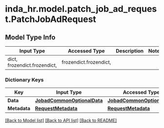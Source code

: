 # inda_hr.model.patch_job_ad_request.PatchJobAdRequest

## Model Type Info
Input Type | Accessed Type | Description | Notes
------------ | ------------- | ------------- | -------------
dict, frozendict.frozendict,  | frozendict.frozendict,  |  | 

### Dictionary Keys
Key | Input Type | Accessed Type | Description | Notes
------------ | ------------- | ------------- | ------------- | -------------
**Data** | [**JobadCommonOptionalData**](JobadCommonOptionalData.md) | [**JobadCommonOptionalData**](JobadCommonOptionalData.md) |  | 
**Metadata** | [**RequestMetadata**](RequestMetadata.md) | [**RequestMetadata**](RequestMetadata.md) |  | [optional] 

[[Back to Model list]](../../README.md#documentation-for-models) [[Back to API list]](../../README.md#documentation-for-api-endpoints) [[Back to README]](../../README.md)

